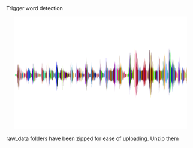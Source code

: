 <head>
Trigger word detection
</head>
<p align="center">

  <img width="460" height="300" src="https://raw.githubusercontent.com/SilantevYan/Deep_Learning/54fe925229019713868bd32723f781ff69a351aa/Trigger_word_detection/images/sound.png">

</p>


raw_data folders have  been zipped for ease of uploading. Unzip them
